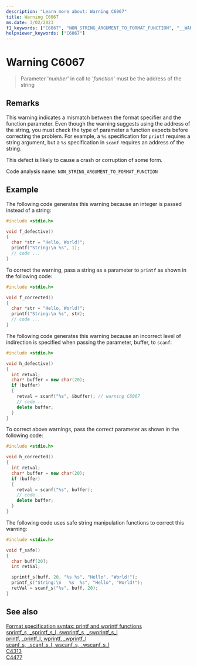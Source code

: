 ```yaml
---
description: "Learn more about: Warning C6067"
title: Warning C6067
ms.date: 3/02/2023
f1_keywords: ["C6067", "NON_STRING_ARGUMENT_TO_FORMAT_FUNCTION", "__WARNING_NON_STRING_ARGUMENT_TO_FORMAT_FUNCTION"]
helpviewer_keywords: ["C6067"]
---
```

# Warning C6067

> Parameter '*number*' in call to '*function*' must be the address of the string

## Remarks

This warning indicates a mismatch between the format specifier and the function parameter. Even though the warning suggests using the address of the string, you must check the type of parameter a function expects before correcting the problem. For example, a `%s` specification for `printf` requires a string argument, but a `%s` specification in `scanf` requires an address of the string.

This defect is likely to cause a crash or corruption of some form.

Code analysis name: `NON_STRING_ARGUMENT_TO_FORMAT_FUNCTION`

## Example

The following code generates this warning because an integer is passed instead of a string:

```cpp
#include <stdio.h>

void f_defective()
{
  char *str = "Hello, World!";
  printf("String:\n %s", 1);
  // code ...
}
```

To correct the warning, pass a string as a parameter to `printf` as shown in the following code:

```cpp
#include <stdio.h>

void f_corrected()
{
  char *str = "Hello, World!";
  printf("String:\n %s", str);
  // code ...
}
```

The following code generates this warning because an incorrect level of indirection is specified when passing the parameter, buffer, to `scanf`:

```cpp
#include <stdio.h>

void h_defective()
{
  int retval;
  char* buffer = new char(20);
  if (buffer)
  {
    retval = scanf("%s", &buffer); // warning C6067
    // code...
    delete buffer;
  }
}
```

To correct above warnings, pass the correct parameter as shown in the following code:

```cpp
#include <stdio.h>

void h_corrected()
{
  int retval;
  char* buffer = new char(20);
  if (buffer)
  {
    retval = scanf("%s", buffer);
    // code...
    delete buffer;
  }
}
```

The following code uses safe string manipulation functions to correct this warning:

```cpp
#include <stdio.h>

void f_safe()
{
  char buff[20];
  int retVal;

  sprintf_s(buff, 20, "%s %s", "Hello", "World!");
  printf_s("String:\n   %s  %s", "Hello", "World!");
  retVal = scanf_s("%s", buff, 20);
}
```

## See also

[Format specification syntax: printf and wprintf functions](../c-runtime-library/format-specification-syntax-printf-and-wprintf-functions.md)\
[sprintf\_s, \_sprintf\_s\_l, swprintf\_s, \_swprintf\_s\_l](../c-runtime-library/reference/sprintf-s-sprintf-s-l-swprintf-s-swprintf-s-l.md)\
[printf, \_printf\_l, wprintf, \_wprintf\_l](../c-runtime-library/reference/printf-printf-l-wprintf-wprintf-l.md)\
[scanf\_s, \_scanf\_s\_l, wscanf\_s, \_wscanf\_s\_l](../c-runtime-library/reference/scanf-s-scanf-s-l-wscanf-s-wscanf-s-l.md)\
[C4313](../error-messages/compiler-warnings/C4313.md)\
[C4477](../error-messages/compiler-warnings/C4477.md)
